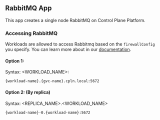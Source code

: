 ## RabbitMQ App

This app creates a single node RabbitMQ on Control Plane Platform.

### Accessing RabbitMQ

Workloads are allowed to access Rabbitmq based on the `firewallConfig` you specify. You can learn more about in our [documentation](https://docs.controlplane.com/reference/workload#internal).

#### Option 1:

Syntax: <WORKLOAD_NAME>:<PORT>
```
{workload-name}.{gvc-name}.cpln.local:5672
```
#### Option 2: (By replica)

Syntax: <REPLICA_NAME>.<WORKLOAD_NAME>
```
{workload-name}-0.{workload-name}:5672
```